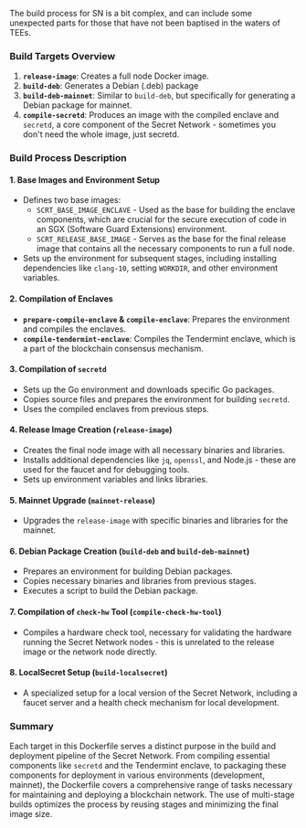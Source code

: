 The build process for SN is a bit complex, and can include some unexpected parts for those that have not been baptised in the waters of TEEs.

### Build Targets Overview
1. **`release-image`**: Creates a full node Docker image.
2. **`build-deb`**: Generates a Debian (.deb) package
3. **`build-deb-mainnet`**: Similar to `build-deb`, but specifically for generating a Debian package for mainnet.
4. **`compile-secretd`**: Produces an image with the compiled enclave and `secretd`, a core component of the Secret Network - sometimes you don't need the whole image, just secretd.

### Build Process Description

#### 1. **Base Images and Environment Setup**
- Defines two base images: 
  * `SCRT_BASE_IMAGE_ENCLAVE` - Used as the base for building the enclave components, which are crucial for the secure execution of code in an SGX (Software Guard Extensions) environment.  
  * `SCRT_RELEASE_BASE_IMAGE` - Serves as the base for the final release image that contains all the necessary components to run a full node.
- Sets up the environment for subsequent stages, including installing dependencies like `clang-10`, setting `WORKDIR`, and other environment variables.

#### 2. **Compilation of Enclaves**
- **`prepare-compile-enclave` & `compile-enclave`**: Prepares the environment and compiles the enclaves.
- **`compile-tendermint-enclave`**: Compiles the Tendermint enclave, which is a part of the blockchain consensus mechanism.

#### 3. **Compilation of `secretd`**
- Sets up the Go environment and downloads specific Go packages.
- Copies source files and prepares the environment for building `secretd`.
- Uses the compiled enclaves from previous steps.

#### 4. **Release Image Creation (`release-image`)**
- Creates the final node image with all necessary binaries and libraries.
- Installs additional dependencies like `jq`, `openssl`, and Node.js - these are used for the faucet and for debugging tools.
- Sets up environment variables and links libraries.

#### 5. **Mainnet Upgrade (`mainnet-release`)**
- Upgrades the `release-image` with specific binaries and libraries for the mainnet.

#### 6. **Debian Package Creation (`build-deb` and `build-deb-mainnet`)**
- Prepares an environment for building Debian packages.
- Copies necessary binaries and libraries from previous stages.
- Executes a script to build the Debian package.

#### 7. **Compilation of `check-hw` Tool (`compile-check-hw-tool`)**
- Compiles a hardware check tool, necessary for validating the hardware running the Secret Network nodes - this is unrelated to the release image or the network node directly.

#### 8. **LocalSecret Setup (`build-localsecret`)**
- A specialized setup for a local version of the Secret Network, including a faucet server and a health check mechanism for local development.

### Summary
Each target in this Dockerfile serves a distinct purpose in the build and deployment pipeline of the Secret Network. From compiling essential components like `secretd` and the Tendermint enclave, to packaging these components for deployment in various environments (development, mainnet), the Dockerfile covers a comprehensive range of tasks necessary for maintaining and deploying a blockchain network. The use of multi-stage builds optimizes the process by reusing stages and minimizing the final image size.
